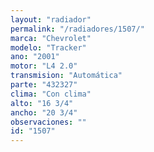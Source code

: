 ```yaml
---
layout: "radiador"
permalink: "/radiadores/1507/"
marca: "Chevrolet"
modelo: "Tracker"
ano: "2001"
motor: "L4 2.0"
transmision: "Automática"
parte: "432327"
clima: "Con clima"
alto: "16 3/4"
ancho: "20 3/4"
observaciones: ""
id: "1507"
---
```


